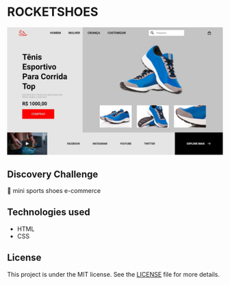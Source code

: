 # ROCKETSHOES

<img src="design.jpeg">

## Discovery Challenge

🥾 mini sports shoes e-commerce

## Technologies used

-   HTML
-   CSS

## License

This project is under the MIT license. See the [LICENSE](LICENSE) file for more details.